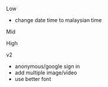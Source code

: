 Low
- change date time to malaysian time
<!-- - add reauthenthicate method for change email & password -->

Mid

High

v2
<!-- - add tags  -->
<!-- - add category  -->
<!-- - add desc -->
<!-- - add bookmark -->
<!-- - add comment -->
<!-- - make user name required -->
<!-- - add user bio -->

<!-- - rework frontpage -->
<!-- - rework news view -->
<!-- - add explore page (search, split news by category) -->

- anonymous/google sign in
- add multiple image/video
- use better font

<!-- - optimize futurebuilder & refresh indicator key: _refreshIndicatorKey, -->